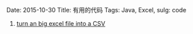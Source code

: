 Date: 2015-10-30
Title: 有用的代码
Tags: Java, Excel,
sulg: code

1. [turn an big excel file into a CSV](http://svn.apache.org/repos/asf/poi/trunk/src/examples/src/org/apache/poi/xssf/eventusermodel/XLSX2CSV.java)
